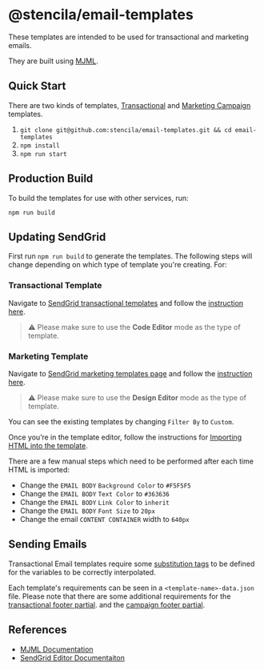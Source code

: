# @stencila/email-templates

These templates are intended to be used for transactional and marketing emails.

They are built using [MJML](https://mjml.io).

## Quick Start

There are two kinds of templates,
[Transactional](https://sendgrid.com/use-cases/transactional-email/) and
[Marketing Campaign](https://sendgrid.com/solutions/email-marketing/)
templates.

1. `git clone git@github.com:stencila/email-templates.git && cd email-templates`
2. `npm install`
3. `npm run start`

## Production Build

To build the templates for use with other services, run:

`npm run build`

## Updating SendGrid

First run `npm run build` to generate the templates.
The following steps will change depending on which type of template you're creating. For:

### Transactional Template

Navigate to [SendGrid transactional templates](https://sendgrid.com/dynamic_templates/) and follow the [instruction here](https://sendgrid.com/docs/ui/sending-email/create-and-edit-legacy-transactional-templates/#creating-a-template).

> ⚠️ Please make sure to use the **Code Editor** mode as the type of template.

### Marketing Template

Navigate to [SendGrid marketing templates page](https://sendgrid.com/marketing_campaigns/ui/marketing_templates) and follow the [instruction here](https://sendgrid.com/docs/ui/sending-email/working-with-marketing-templates/#creating-a-new-template).

> ⚠️ Please make sure to use the **Design Editor** mode as the type of template.

You can see the existing templates by changing `Filter By` to `Custom`.

Once you’re in the template editor, follow the instructions for [Importing HTML into the template](https://sendgrid.com/docs/ui/sending-email/editor/#importing-custom-html-with-drag--drop-markup).

There are a few manual steps which need to be performed after each time HTML is imported:

- Change the `EMAIL BODY` `Background Color` to `#F5F5F5`
- Change the `EMAIL BODY` `Text Color` to `#363636`
- Change the `EMAIL BODY` `Link Color` to `inherit`
- Change the `EMAIL BODY` `Font Size` to `20px`
- Change the email `CONTENT CONTAINER` width to `640px`

## Sending Emails

Transactional Email templates require some [substitution tags](https://sendgrid.com/docs/ui/sending-email/how-to-send-an-email-with-dynamic-transactional-templates/#send-a-transactional-email) to be defined for the variables to be correctly interpolated.

Each template's requirements can be seen in a `<template-name>-data.json` file.
Please note that there are some additional requirements for the [transactional footer partial](./src/_partials/transactional/footer-data.json). and the [campaign footer partial](./src/_partials/campaign/footer-data.json).

## References

- [MJML Documentation](https://mjml.io/documentation)
- [SendGrid Editor Documentaiton](https://sendgrid.com/docs/ui/sending-email/editor/)
